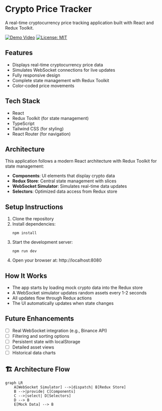 
# Crypto Price Tracker

A real-time cryptocurrency price tracking application built with React and Redux Toolkit.

[![Demo Video](https://img.shields.io/badge/▶-Watch_Demo-FF0000?style=flat-square)](https://www.loom.com/share/be5ba282363c4ce98f50be9e0c9aed6b?sid=5194b7a9-2093-487f-89e0-8f6beaaa203b)
[![License: MIT](https://img.shields.io/badge/License-MIT-blue.svg)](LICENSE)
## Features

- Displays real-time cryptocurrency price data
- Simulates WebSocket connections for live updates
- Fully responsive design
- Complete state management with Redux Toolkit
- Color-coded price movements

## Tech Stack

- React
- Redux Toolkit (for state management)
- TypeScript
- Tailwind CSS (for styling)
- React Router (for navigation)

## Architecture

This application follows a modern React architecture with Redux Toolkit for state management:

- **Components**: UI elements that display crypto data
- **Redux Store**: Central state management with slices
- **WebSocket Simulator**: Simulates real-time data updates
- **Selectors**: Optimized data access from Redux store

## Setup Instructions

1. Clone the repository
2. Install dependencies:
   ```
   npm install
   ```
3. Start the development server:
   ```
   npm run dev
   ```
4. Open your browser at: http://localhost:8080

## How It Works

- The app starts by loading mock crypto data into the Redux store
- A WebSocket simulator updates random assets every 1-2 seconds
- All updates flow through Redux actions
- The UI automatically updates when state changes

## Future Enhancements

- [ ] Real WebSocket integration (e.g., Binance API)
- [ ] Filtering and sorting options
- [ ] Persistent state with localStorage
- [ ] Detailed asset views
- [ ] Historical data charts

## 🏗 Architecture Flow
```mermaid
graph LR
    A[WebSocket Simulator] -->|dispatch| B[Redux Store]
    B -->|provide| C[Components]
    C -->|select| D[Selectors]
    D --> B
    E[Mock Data] --> B
